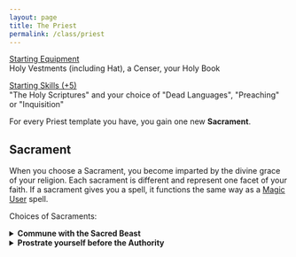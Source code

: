 ```yaml
---
layout: page
title: The Priest
permalink: /class/priest
---
```


<ins>Starting Equipment</ins><br>
Holy Vestments (including Hat), a Censer, your Holy Book

<ins>Starting Skills (+5)</ins><br>
"The Holy Scriptures" and your choice of "Dead Languages", "Preaching" or "Inquisition"

For every Priest template you have, you gain one new **Sacrament**.

## Sacrament
When you choose a Sacrament, you become imparted by the divine grace of your religion. Each sacrament is different and represent one facet of your faith. If a sacrament gives you a spell, it functions the same way as a [Magic User](https://saltygoo.github.io/class/magic-user) spell.

Choices of Sacraments:
<details markdown="1">
<summary><b>Commune with the Sacred Beast</b></summary> 
- What kind of animal is the Sacred Beast?
- You can speak with this animal.
- When you act like this animal, you have 1 additional Spell Dice.
- Roll 1D4, you gain one of the following spells relating to this animal: 1. [Animorph](/2020/11/12/animorph), 2. [Bestow Animal Aspect](/2020/11/12/bestow-aspect), 3. [The Animal Allure](/2020/11/12/animal-allure), 4. [Call of the Animal](/2020/11/12/call-of-the-animal). They relate to the chosen animal species.
</details>

<details markdown="1">
<summary><b>Prostrate yourself before the Authority</b></summary> 
- Whose law do you worship?
- You are considered judge, jury and executioner by the faithful.
- When you punish someone from breaking the Law, you gain 1 Spell Dice (until you spend it).
- Roll 1D4, you gain one of the following spells: 1. [Call for Judgement](/2020/11/12/call-for-judgement), 2. [Command](/2020/11/13/command), 3. [Smell Sin](/2020/11/12/smell-sin), 4. [Smite the Wicked](/2020/11/13/smite-the-wicked)
</details>
